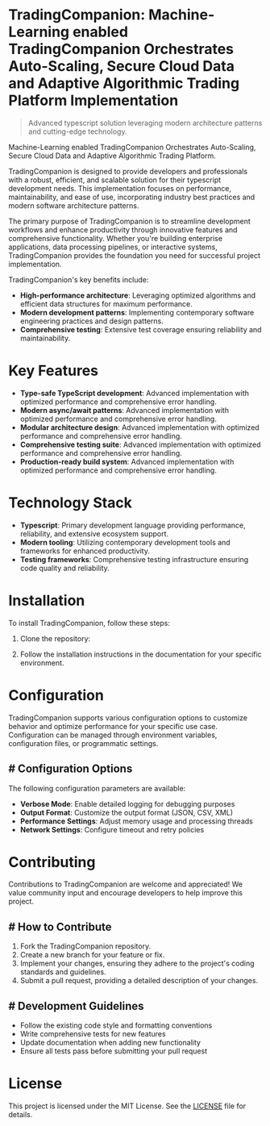 <!-- fallback_TradingCompanion_20251021154636_10533 -->

# TradingCompanion: Machine-Learning enabled TradingCompanion Orchestrates Auto-Scaling, Secure Cloud Data and Adaptive Algorithmic Trading Platform Implementation
> Advanced typescript solution leveraging modern architecture patterns and cutting-edge technology.

Machine-Learning enabled TradingCompanion Orchestrates Auto-Scaling, Secure Cloud Data and Adaptive Algorithmic Trading Platform.

TradingCompanion is designed to provide developers and professionals with a robust, efficient, and scalable solution for their typescript development needs. This implementation focuses on performance, maintainability, and ease of use, incorporating industry best practices and modern software architecture patterns.

The primary purpose of TradingCompanion is to streamline development workflows and enhance productivity through innovative features and comprehensive functionality. Whether you're building enterprise applications, data processing pipelines, or interactive systems, TradingCompanion provides the foundation you need for successful project implementation.

TradingCompanion's key benefits include:

* **High-performance architecture**: Leveraging optimized algorithms and efficient data structures for maximum performance.
* **Modern development patterns**: Implementing contemporary software engineering practices and design patterns.
* **Comprehensive testing**: Extensive test coverage ensuring reliability and maintainability.

# Key Features

* **Type-safe TypeScript development**: Advanced implementation with optimized performance and comprehensive error handling.
* **Modern async/await patterns**: Advanced implementation with optimized performance and comprehensive error handling.
* **Modular architecture design**: Advanced implementation with optimized performance and comprehensive error handling.
* **Comprehensive testing suite**: Advanced implementation with optimized performance and comprehensive error handling.
* **Production-ready build system**: Advanced implementation with optimized performance and comprehensive error handling.

# Technology Stack

* **Typescript**: Primary development language providing performance, reliability, and extensive ecosystem support.
* **Modern tooling**: Utilizing contemporary development tools and frameworks for enhanced productivity.
* **Testing frameworks**: Comprehensive testing infrastructure ensuring code quality and reliability.

# Installation

To install TradingCompanion, follow these steps:

1. Clone the repository:


2. Follow the installation instructions in the documentation for your specific environment.

# Configuration

TradingCompanion supports various configuration options to customize behavior and optimize performance for your specific use case. Configuration can be managed through environment variables, configuration files, or programmatic settings.

## # Configuration Options

The following configuration parameters are available:

* **Verbose Mode**: Enable detailed logging for debugging purposes
* **Output Format**: Customize the output format (JSON, CSV, XML)
* **Performance Settings**: Adjust memory usage and processing threads
* **Network Settings**: Configure timeout and retry policies

# Contributing

Contributions to TradingCompanion are welcome and appreciated! We value community input and encourage developers to help improve this project.

## # How to Contribute

1. Fork the TradingCompanion repository.
2. Create a new branch for your feature or fix.
3. Implement your changes, ensuring they adhere to the project's coding standards and guidelines.
4. Submit a pull request, providing a detailed description of your changes.

## # Development Guidelines

* Follow the existing code style and formatting conventions
* Write comprehensive tests for new features
* Update documentation when adding new functionality
* Ensure all tests pass before submitting your pull request

# License

This project is licensed under the MIT License. See the [LICENSE](https://github.com/Hantan1080/TradingCompanion/blob/main/LICENSE) file for details.
